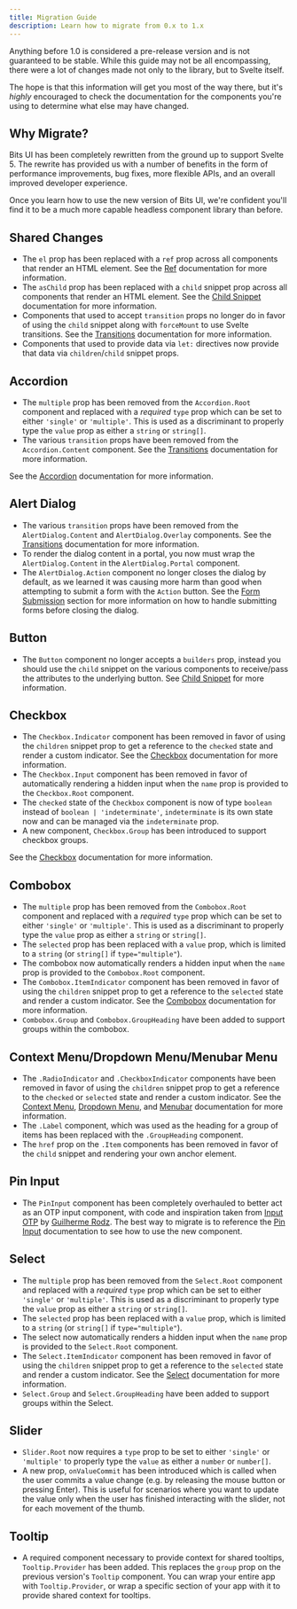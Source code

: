 ```yaml
---
title: Migration Guide
description: Learn how to migrate from 0.x to 1.x
---
```


Anything before 1.0 is considered a pre-release version and is not guaranteed to be stable. While this guide may not be all encompassing, there were a lot of changes made not only to the library, but to Svelte itself.

The hope is that this information will get you most of the way there, but it's _highly_ encouraged to check the documentation for the components you're using to determine what else may have changed.

## Why Migrate?

Bits UI has been completely rewritten from the ground up to support Svelte 5. The rewrite has provided us with a number of benefits in the form of performance improvements, bug fixes, more flexible APIs, and an overall improved developer experience.

Once you learn how to use the new version of Bits UI, we're confident you'll find it to be a much more capable headless component library than before.

## Shared Changes

-   The `el` prop has been replaced with a `ref` prop across all components that render an HTML element. See the [Ref](/docs/ref) documentation for more information.
-   The `asChild` prop has been replaced with a `child` snippet prop across all components that render an HTML element. See the [Child Snippet](/docs/child-snippet) documentation for more information.
-   Components that used to accept `transition` props no longer do in favor of using the `child` snippet along with `forceMount` to use Svelte transitions. See the [Transitions](/docs/transitions) documentation for more information.
-   Components that used to provide data via `let:` directives now provide that data via `children`/`child` snippet props.

## Accordion

-   The `multiple` prop has been removed from the `Accordion.Root` component and replaced with a _required_ `type` prop which can be set to either `'single'` or `'multiple'`. This is used as a discriminant to properly type the `value` prop as either a `string` or `string[]`.
-   The various `transition` props have been removed from the `Accordion.Content` component. See the [Transitions](/docs/transitions) documentation for more information.

See the [Accordion](/docs/components/accordion) documentation for more information.

## Alert Dialog

-   The various `transition` props have been removed from the `AlertDialog.Content` and `AlertDialog.Overlay` components. See the [Transitions](/docs/transitions) documentation for more information.
-   To render the dialog content in a portal, you now must wrap the `AlertDialog.Content` in the `AlertDialog.Portal` component.
-   The `AlertDialog.Action` component no longer closes the dialog by default, as we learned it was causing more harm than good when attempting to submit a form with the `Action` button. See the [Form Submission](/docs/components/alert-dialog#form-submission) section for more information on how to handle submitting forms before closing the dialog.

## Button

-   The `Button` component no longer accepts a `builders` prop, instead you should use the `child` snippet on the various components to receive/pass the attributes to the underlying button. See [Child Snippet](/docs/child-snippet) for more information.

## Checkbox

-   The `Checkbox.Indicator` component has been removed in favor of using the `children` snippet prop to get a reference to the `checked` state and render a custom indicator. See the [Checkbox](/docs/components/checkbox) documentation for more information.
-   The `Checkbox.Input` component has been removed in favor of automatically rendering a hidden input when the `name` prop is provided to the `Checkbox.Root` component.
-   The `checked` state of the `Checkbox` component is now of type `boolean` instead of `boolean | 'indeterminate'`, `indeterminate` is its own state now and can be managed via the `indeterminate` prop.
-   A new component, `Checkbox.Group` has been introduced to support checkbox groups.

See the [Checkbox](/docs/components/checkbox) documentation for more information.

## Combobox

-   The `multiple` prop has been removed from the `Combobox.Root` component and replaced with a _required_ `type` prop which can be set to either `'single'` or `'multiple'`. This is used as a discriminant to properly type the `value` prop as either a `string` or `string[]`.
-   The `selected` prop has been replaced with a `value` prop, which is limited to a `string` (or `string[]` if `type="multiple"`).
-   The combobox now automatically renders a hidden input when the `name` prop is provided to the `Combobox.Root` component.
-   The `Combobox.ItemIndicator` component has been removed in favor of using the `children` snippet prop to get a reference to the `selected` state and render a custom indicator. See the [Combobox](/docs/components/combobox) documentation for more information.
-   `Combobox.Group` and `Combobox.GroupHeading` have been added to support groups within the combobox.

## Context Menu/Dropdown Menu/Menubar Menu

-   The `.RadioIndicator` and `.CheckboxIndicator` components have been removed in favor of using the `children` snippet prop to get a reference to the `checked` or `selected` state and render a custom indicator. See the [Context Menu](/docs/components/context-menu), [Dropdown Menu](/docs/components/dropdown-menu), and [Menubar](/docs/components/menubar) documentation for more information.
-   The `.Label` component, which was used as the heading for a group of items has been replaced with the `.GroupHeading` component.
-   The `href` prop on the `.Item` components has been removed in favor of the `child` snippet and rendering your own anchor element.

## Pin Input

-   The `PinInput` component has been completely overhauled to better act as an OTP input component, with code and inspiration taken from [Input OTP](https://github.com/guilhermerodz/input-otp) by [Guilherme Rodz](https://x.com/guilhermerodz). The best way to migrate is to reference the [Pin Input](/docs/components/pin-input) documentation to see how to use the new component.

## Select

-   The `multiple` prop has been removed from the `Select.Root` component and replaced with a _required_ `type` prop which can be set to either `'single'` or `'multiple'`. This is used as a discriminant to properly type the `value` prop as either a `string` or `string[]`.
-   The `selected` prop has been replaced with a `value` prop, which is limited to a `string` (or `string[]` if `type="multiple"`).
-   The select now automatically renders a hidden input when the `name` prop is provided to the `Select.Root` component.
-   The `Select.ItemIndicator` component has been removed in favor of using the `children` snippet prop to get a reference to the `selected` state and render a custom indicator. See the [Select](/docs/components/select) documentation for more information.
-   `Select.Group` and `Select.GroupHeading` have been added to support groups within the Select.

## Slider

-   `Slider.Root` now requires a `type` prop to be set to either `'single'` or `'multiple'` to properly type the `value` as either a `number` or `number[]`.
-   A new prop, `onValueCommit` has been introduced which is called when the user commits a value change (e.g. by releasing the mouse button or pressing Enter). This is useful for scenarios where you want to update the value only when the user has finished interacting with the slider, not for each movement of the thumb.

## Tooltip

-   A required component necessary to provide context for shared tooltips, `Tooltip.Provider` has been added. This replaces the `group` prop on the previous version's `Tooltip` component. You can wrap your entire app with `Tooltip.Provider`, or wrap a specific section of your app with it to provide shared context for tooltips.
